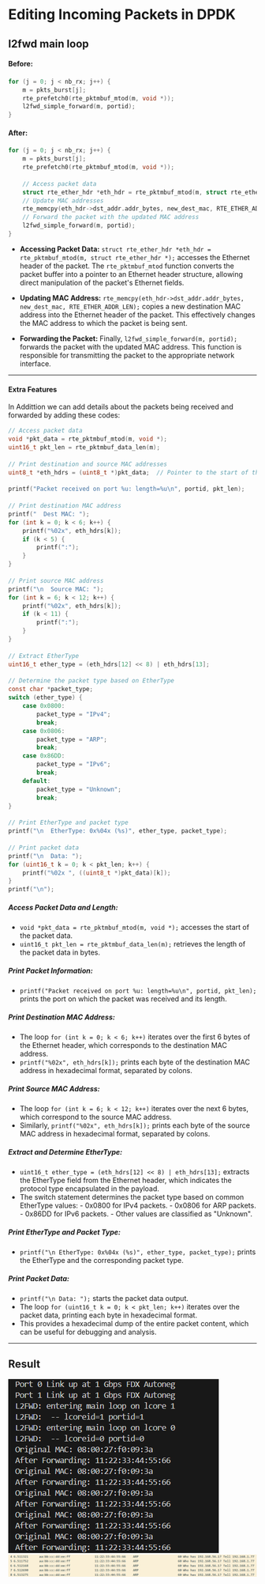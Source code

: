 # Editing Incoming Packets in DPDK

## l2fwd main loop

#### Before:

```c
for (j = 0; j < nb_rx; j++) {
    m = pkts_burst[j];
    rte_prefetch0(rte_pktmbuf_mtod(m, void *));
    l2fwd_simple_forward(m, portid);
}
```

#### After:

```c
for (j = 0; j < nb_rx; j++) {
    m = pkts_burst[j];
    rte_prefetch0(rte_pktmbuf_mtod(m, void *));

    // Access packet data
    struct rte_ether_hdr *eth_hdr = rte_pktmbuf_mtod(m, struct rte_ether_hdr *);
    // Update MAC addresses
    rte_memcpy(eth_hdr->dst_addr.addr_bytes, new_dest_mac, RTE_ETHER_ADDR_LEN);
    // Forward the packet with the updated MAC address
    l2fwd_simple_forward(m, portid);
}
```

- **Accessing Packet Data:** `struct rte_ether_hdr *eth_hdr = rte_pktmbuf_mtod(m, struct rte_ether_hdr *);` accesses the Ethernet header of the packet. The `rte_pktmbuf_mtod` function converts the packet buffer into a pointer to an Ethernet header structure, allowing direct manipulation of the packet's Ethernet fields.

- **Updating MAC Address:** `rte_memcpy(eth_hdr->dst_addr.addr_bytes, new_dest_mac, RTE_ETHER_ADDR_LEN);` copies a new destination MAC address into the Ethernet header of the packet. This effectively changes the MAC address to which the packet is being sent.

- **Forwarding the Packet:** Finally, `l2fwd_simple_forward(m, portid);` forwards the packet with the updated MAC address. This function is responsible for transmitting the packet to the appropriate network interface.

---

#### Extra Features

In Addittion we can add details about the packets being received and forwarded by adding these codes:

```c
// Access packet data
void *pkt_data = rte_pktmbuf_mtod(m, void *);
uint16_t pkt_len = rte_pktmbuf_data_len(m);

// Print destination and source MAC addresses
uint8_t *eth_hdrs = (uint8_t *)pkt_data;  // Pointer to the start of the Ethernet header

printf("Packet received on port %u: length=%u\n", portid, pkt_len);

// Print destination MAC address
printf("  Dest MAC: ");
for (int k = 0; k < 6; k++) {
    printf("%02x", eth_hdrs[k]);
    if (k < 5) {
        printf(":");
    }
}

// Print source MAC address
printf("\n  Source MAC: ");
for (int k = 6; k < 12; k++) {
    printf("%02x", eth_hdrs[k]);
    if (k < 11) {
        printf(":");
    }
}

// Extract EtherType
uint16_t ether_type = (eth_hdrs[12] << 8) | eth_hdrs[13];

// Determine the packet type based on EtherType
const char *packet_type;
switch (ether_type) {
    case 0x0800:
        packet_type = "IPv4";
        break;
    case 0x0806:
        packet_type = "ARP";
        break;
    case 0x86DD:
        packet_type = "IPv6";
        break;
    default:
        packet_type = "Unknown";
        break;
}

// Print EtherType and packet type
printf("\n  EtherType: 0x%04x (%s)", ether_type, packet_type);

// Print packet data
printf("\n  Data: ");
for (uint16_t k = 0; k < pkt_len; k++) {
    printf("%02x ", ((uint8_t *)pkt_data)[k]);
}
printf("\n");
```

##### Access Packet Data and Length:

- `void *pkt_data = rte_pktmbuf_mtod(m, void *);` accesses the start of the packet data.
- `uint16_t pkt_len = rte_pktmbuf_data_len(m);` retrieves the length of the packet data in bytes.

##### Print Packet Information:

- `printf("Packet received on port %u: length=%u\n", portid, pkt_len);` prints the port on which the packet was received and its length.

##### Print Destination MAC Address:

- The loop `for (int k = 0; k < 6; k++)` iterates over the first 6 bytes of the Ethernet header, which corresponds to the destination MAC address.
- `printf("%02x", eth_hdrs[k]);` prints each byte of the destination MAC address in hexadecimal format, separated by colons.

##### Print Source MAC Address:

- The loop `for (int k = 6; k < 12; k++)` iterates over the next 6 bytes, which correspond to the source MAC address.
- Similarly, `printf("%02x", eth_hdrs[k]);` prints each byte of the source MAC address in hexadecimal format, separated by colons.

##### Extract and Determine EtherType:

- `uint16_t ether_type = (eth_hdrs[12] << 8) | eth_hdrs[13];` extracts the EtherType field from the Ethernet header, which indicates the protocol type encapsulated in the payload.
- The switch statement determines the packet type based on
  common EtherType values: - 0x0800 for IPv4 packets. - 0x0806 for ARP packets. - 0x86DD for IPv6 packets. - Other values are classified as "Unknown".

##### Print EtherType and Packet Type:

- `printf("\n EtherType: 0x%04x (%s)", ether_type, packet_type);` prints the EtherType and the corresponding packet type.

##### Print Packet Data:

- `printf("\n Data: ");` starts the packet data output.
- The loop `for (uint16_t k = 0; k < pkt_len; k++)` iterates over the packet data, printing each byte in hexadecimal format.
- This provides a hexadecimal dump of the entire packet content, which can be useful for debugging and analysis.

---

## Result

![changing mac address](/assets/editing_packets/changing%20mac%20address.png)
![arp newest](/assets/editing_packets/arp%20newest.png)
